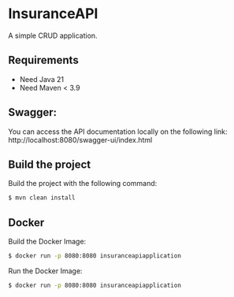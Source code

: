 # InsuranceAPI

A simple CRUD application.

## Requirements

- Need Java 21
- Need Maven < 3.9

## Swagger:

You can access the API documentation locally on the following link:
http://localhost:8080/swagger-ui/index.html

## Build the project

Build the project with the following command:

```sh
$ mvn clean install
```

## Docker

Build the Docker Image:

```sh
$ docker run -p 8080:8080 insuranceapiapplication
```

Run the Docker Image:

```sh
$ docker run -p 8080:8080 insuranceapiapplication
```
